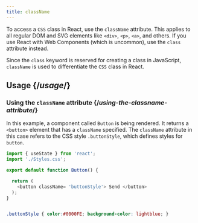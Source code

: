 ```yaml
---
title: className
---
```


<Intro>

To access a `CSS` class in React, use the `className` attribute. This applies to all regular DOM and SVG elements like `<div>`, `<p>`, `<a>`, and others. If you use React with Web Components (which is uncommon), use the `class` attribute instead.

<Note>

Since the `class` keyword is reserved for creating a class in JavaScript, `className` is used to differentiate the `CSS` class in React.

</Note>

</Intro>

<InlineToc />

## Usage {/*usage*/}

### Using the `className` attribute {/*using-the-classname-attribute*/}

In this example, a component called `Button` is being rendered. It returns a `<button>` element that has a `className` specified. The `className` attribute in this case refers to the CSS style `.buttonStyle`, which defines styles for `button`.

<Sandpack>

``` js App.js
import { useState } from 'react';
import './Styles.css';

export default function Button() {

  return (
    <button className= 'buttonStyle'> Send </button>
  );
}

```

```css Styles.css

.buttonStyle { color:#0000FE; background-color: lightblue; }

```
</Sandpack>
